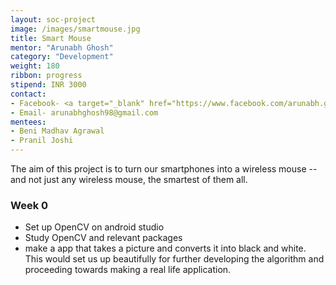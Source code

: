 ```yaml
---
layout: soc-project
image: /images/smartmouse.jpg
title: Smart Mouse
mentor: "Arunabh Ghosh"
category: "Development"
weight: 180
ribbon: progress
stipend: INR 3000
contact:
- Facebook- <a target="_blank" href="https://www.facebook.com/arunabh.ghosh.5">Arunabh Ghosh</a>
- Email- arunabhghosh98@gmail.com
mentees:
- Beni Madhav Agrawal
- Pranil Joshi
---
```


The aim of this project is to turn our smartphones into a wireless mouse -- and not just any wireless mouse, the smartest of them all. 

<!--break-->

### Week 0
 *  Set up OpenCV on android studio
 *  Study OpenCV and relevant packages  
 *  make a app that takes a picture and converts it into black and white. This would set us up beautifully for further developing the algorithm and proceeding towards making a real life application.
 
<!--We initially start with figuring out ways to measure the distance glided by the phone, using the phone's camera and other sensors in it such as accelerometer and gyroscope. Main work will include extracting features out of images and using those predict the distance travelled by the phone using machine learning techniques. Though this is expected to be a fun project and inspire learning and curiosity but at the end we can hope for an android app which converts our smartphones into wireless mouses. And then using the power of our smartphones we can make it as much smarter as we want. 

Quite a bit work has already been done. You can find the source code and results till date over here - [https://github.com/Arunabh98/Local-localization](https://github.com/Arunabh98/Local-localization). 
Do have a look at the plots which show the correlation of distance to various features I have already extracted -- [https://github.com/Arunabh98/Local-localization/tree/master/Plots](https://github.com/Arunabh98/Local-localization/tree/master/Plots).-->
